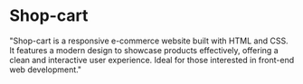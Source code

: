 # Shop-cart
"Shop-cart is a responsive e-commerce website built with HTML and CSS. It features a modern design to showcase products effectively, offering a clean and interactive user experience. Ideal for those interested in front-end web development."
